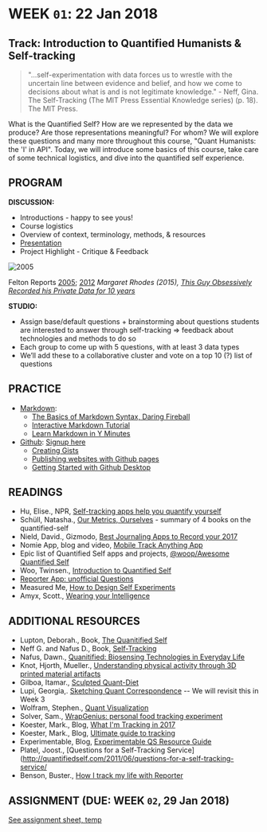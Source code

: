 # WEEK `01`: 22 Jan 2018
##  Track: Introduction to Quantified Humanists & Self-tracking

> "...self-experimentation with data forces us to wrestle with the uncertain line between evidence and belief, and how we come to decisions about what is and is not legitimate knowledge." - Neff, Gina. The Self-Tracking (The MIT Press Essential Knowledge series) (p. 18). The MIT Press. 

What is the Quantified Self? How are we represented by the data we produce? Are those representations meaningful? For whom? We will explore these questions and many more throughout this course, "Quant Humanists: the 'I' in API". Today, we will introduce some basics of this course, take care of some technical logistics, and dive into the quantified self experience.

## PROGRAM

**DISCUSSION:** 

- Introductions - happy to see yous!
- Course logistics
- Overview of context, terminology, methods, & resources
- [Presentation](https://docs.google.com/presentation/d/1nwxeSBA2fgETtzLN0FbEKt-6ia4N8ZMD4GPF7fxb3qA/edit?usp=sharing)
- Project Highlight - Critique & Feedback

![2005](https://i.imgur.com/7DNBVt1.jpg)

Felton Reports [2005](http://feltron.com/FAR05.html); [2012](http://feltron.com/FAR12.html) 
_Margaret Rhodes (2015), [This Guy Obsessively Recorded his Private Data for 10 years](https://www.wired.com/2015/10/nicholas-felton-obsessively-recorded-his-private-data-for-10-years/)_

**STUDIO:**

- Assign base/default questions + brainstorming about questions students are interested to answer through self-tracking ⇒ feedback about technologies and methods to do so
- Each group to come up with 5 questions, with at least 3 data types
- We’ll add these to a collaborative cluster and vote on a top 10 (?) list of questions

## PRACTICE

- [Markdown](https://en.wikipedia.org/wiki/Markdown):
    - [The Basics of Markdown Syntax, Daring Fireball](http://daringfireball.net/projects/markdown/basics)
    - [Interactive Markdown Tutorial](https://www.markdowntutorial.com/)
    - [Learn Markdown in Y Minutes](https://learnxinyminutes.com/docs/markdown/)
- [Github](https://github.com/): [Signup here](https://help.github.com/articles/signing-up-for-a-new-github-account/)
    - [Creating Gists](https://help.github.com/articles/creating-gists/)    
    - [Publishing websites with Github pages](https://pages.github.com/)
    - [Getting Started with Github Desktop](https://help.github.com/desktop-classic/guides/getting-started/)

## READINGS

- Hu, Elise., NPR, [Self-tracking apps help you quantify yourself](https://www.npr.org/sections/alltechconsidered/2013/03/12/174058272/self-tracking-apps-to-help-you-quantify-yourself)
- Schüll, Natasha., [Our Metrics, Ourselves](http://www.publicbooks.org/our-metrics-ourselves/) - summary of 4 books on the quantified-self
- Nield, David., Gizmodo, [Best Journaling Apps to Record your 2017](https://fieldguide.gizmodo.com/the-best-journaling-apps-to-record-your-2017-memories-1790359047 )
- Nomie App, blog and video, [Mobile Track Anything App](https://www.huffingtonpost.com/matt-hunckler/mobile-trackanything-app-_b_11210632.html)
- Epic list of Quantified Self apps and projects, [@woop/Awesome Quantified Self](https://github.com/woop/awesome-quantified-self)
- Woo, Twinsen., [Introduction to Quantified Self](https://medium.com/@twinsenwu/introduction-to-quantified-self-8d263a36fd22)
- [Reporter App: unofficial Questions](http://reporter-app-survey-questions.tumblr.com/)
- Measured Me, [How to Design Self Experiments](http://measuredme.com/2012/09/quantified-self-how-to-designing-self-experiment-html/)
- Amyx, Scott., [Wearing your Intelligence](https://www.wired.com/insights/2014/12/wearing-your-intelligence/)

## ADDITIONAL RESOURCES

- Lupton, Deborah., Book,  [The Quanitified Self](https://books.google.nl/books/about/The_Quantified_Self.html?id=nUwKDQAAQBAJ&redir_esc=y)
- Neff G. and Nafus D., Book, [Self-Tracking](https://mitpress.mit.edu/books/self-tracking)
- Nafus, Dawn., [Quanitified: Biosensing Technologies in Everyday Life](https://mitpress.mit.edu/books/quantified)
- Knot, Hjorth, Mueller., [Understanding physical activity through 3D printed material artifacts](https://dl.acm.org/citation.cfm?id=2557144)
-  Gilboa, Itamar., [Sculpted Quant-Diet](https://www.wired.com/2015/07/artist-sculpted-everything-ate-year/)
- Lupi, Georgia,. [Sketching Quant Correspondence](http://www.dear-data.com/theproject) -- We will revisit this in Week 3
- Wolfram, Stephen., [Quant Visualization](http://blog.stephenwolfram.com/2012/03/the-personal-analytics-of-my-life/)
- Solver, Sam., [WrapGenius: personal food tracking experiment](http://www.wrapgenius.me/)
- Koester, Mark., Blog, [What I'm Tracking in 2017](http://www.markwk.com/2017/01/what-I-am-tracking-in-2017.html)
- Koester, Mark., Blog, [Ultimate guide to tracking](http://www.markwk.com/tracking-tools.html)
- Experimentable, Blog, [Experimentable QS Resource Guide](http://experimentable.com/qs-guide/)
- Platel, Joost., [Questions for a Self-Tracking Service](http://quantifiedself.com/2011/06/questions-for-a-self-tracking-service/
- Benson, Buster., [How I track my life with Reporter](https://medium.com/@buster/how-i-track-my-life-7da6f22b8e2c)

## ASSIGNMENT (DUE: WEEK `02`, 29 Jan 2018)

[See assignment sheet, temp](https://docs.google.com/spreadsheets/d/14beqap6Zr39waZxXydUy8rHoweB5XLtmjeEpNc5f_BU/edit?usp=sharing )


